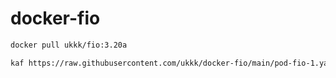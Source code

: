 # docker-fio

```BASH
docker pull ukkk/fio:3.20a

kaf https://raw.githubusercontent.com/ukkk/docker-fio/main/pod-fio-1.yaml
```
